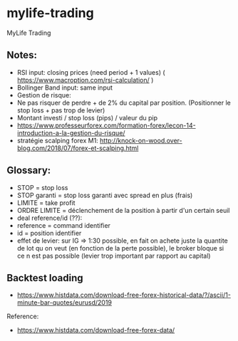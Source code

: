 # mylife-trading

MyLife Trading

## Notes: 
- RSI input: closing prices (need period + 1 values) ( https://www.macroption.com/rsi-calculation/ )
- Bollinger Band input: same input
- Gestion de risque:
 - Ne pas risquer de perdre + de 2% du capital par position. (Positionner le stop loss + pas trop de levier)
 - Montant investi / stop loss (pips) / valeur du pip
 - https://www.professeurforex.com/formation-forex/lecon-14-introduction-a-la-gestion-du-risque/
- stratégie scalping forex M1: http://knock-on-wood.over-blog.com/2018/07/forex-et-scalping.html

## Glossary:
- STOP = stop loss
- STOP garanti = stop loss garanti avec spread en plus (frais)
- LIMITE = take profit
- ORDRE LIMITE = déclenchement de la position à partir d'un certain seuil
- deal reference/id (??):
 - reference = command identifier
 - id = position identifier
- effet de levier: sur IG => 1:30 possible, en fait on achete juste la quantite de lot qu on veut (en fonction de la perte possible), le broker bloque si ce n est pas possible (levier trop important par rapport au capital)

## Backtest loading

- https://www.histdata.com/download-free-forex-historical-data/?/ascii/1-minute-bar-quotes/eurusd/2019

Reference:
- https://www.histdata.com/download-free-forex-data/
